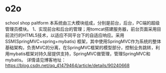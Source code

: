 # o2o
school shop paltform
本系统由三大模块组成，分别是前台，后台，PC端的超级管理员模块。
1、实现前台和后台的管理；用tomcat搭建服务器，前台页面采用目前流行的HTML5技术，以适应不同平台下的自适应响应。采用SSM(SpringMVC+spring+mybatis) 框架，其中使用SpringMVC作为系统的整体基础架构，负责MVC的分离，在SpringMVC框架的模型部分，控制业务跳转，利用mybatis框架对持久层提供支持，SpringMVC做管理，管理SpringMVC和mybatis。
详情请见博客地址：https://blog.csdn.net/qq_41479464/article/details/90240668
